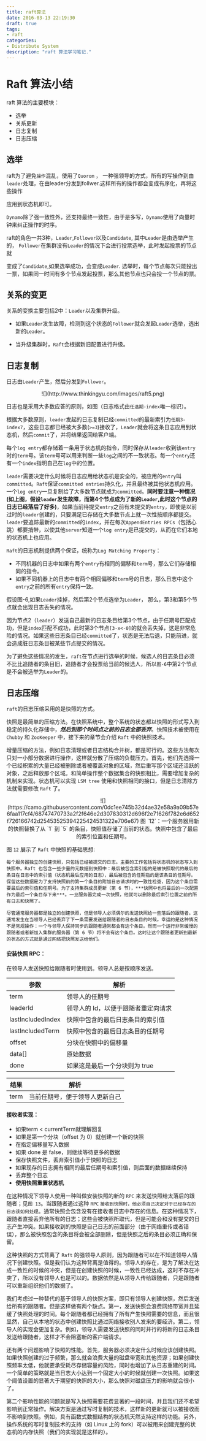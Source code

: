 ```yaml
---
title: raft算法
date: 2016-03-13 22:19:30
draft: true
tags:
- raft
categories: 
- Distribute System
description: "raft 算法学习笔记."
---
```


# Raft 算法小结


raft 算法的主要模块：

- 选举
- 关系更新
- 日志复制
- 日志压缩


## 选举

raft为了避免`操作`混乱，使用了`Quorom` ， 一种强领导的方式，所有的写操作到由`leader`处理，在由leader分发到follwer.这样所有的操作都会变成有序化，再将这些操作

应用到状态机即可。

`Dynamo`除了强一致性外，还支持最终一致性，由于是多写，`Dynamo`使用了向量时钟来纠正操作的时序。

raft的角色一共3种，`Leader`,`Follower`以及`Candidate`, 其中`Leader`是由选举产生的， `Follower`在集群没有`Leader`的情况下会进行投票选举，此时发起投票的节点就

变成了`Candidate`,如果选举成功，会变成`Leader`. 选举时，每个节点每次只能投出一票，如果同一时间有多个节点发起投票，那么其他节点也只会投一个节点的票。


## 关系的变更

关系的变换主要包括2中：`Leader`以及集群升级。

- 如果`Leader`发生故障，检测到这个状态的`Follower`就会发起`Leader`选举，选出新的`Leader`。

- 当升级集群时，`Raft`会根据新旧配置进行升级。


## 日志复制

日志由`Leader`产生，然后分发到`Follower`。
<center>![](http://www.thinkingyu.com/images/raft5.png)</center>

日志也是采用大多数应答的原则，如图（日志格式由`任选期-index`唯一标识）。


根据大多数原则，`leader`发起的日志复制已经`committed`的最新索引为`任期3-index7`，这些日志都已经被大多数(`>=3`)接收了，`Leader`就会将这条日志应用到状态机，然后`commit`了，并将结果返回给客户端。

每个`log entry`都存储着一条用于状态机的指令，同时保存从`leader`收到该`entry`时的`term`号。该`term`号可以用来判断一些`log`之间的不一致状态。每一个`entry`还有一个`index`指明自己在`log`中的位置。

`leader`需要决定什么时候将日志应用给状态机是安全的，被应用的`entry`叫`committed`。`Raft`保证`committed entries`持久化，并且最终被其他状态机应用。一个`log entry`一旦复制给了大多数节点就成为`committed`。**同时要注意一种情况(如上图，假设`leader`发生故障，而第4个节点成为了新的`Leader`,此时这个节点的日志已经落后了好多)**，如果当前待提交`entry`之前有未提交的`entry`，即使是以前过时的`leader`创建的，只要满足已存储在大多数节点上就一次性按顺序都提交。`leader`要追踪最新的`committed`的`index`，并在每次`AppendEntries RPCs`（包括心跳）都要捎带，以使其他`server`知道一个`log entry`是已提交的，从而在它们本地的状态机上也应用。

`Raft`的日志机制提供两个保证，统称为`Log Matching Property`：

- 不同机器的日志中如果有两个`entry`有相同的偏移和`term`号，那么它们存储相同的指令。
- 如果不同机器上的日志中有两个相同偏移和`term`号的日志，那么日志中这个`entry`之前的所有`entry`保持一致。


假设图-6,如果`Leader`挂掉，然后第2个节点选举为`Leader`， 那么，第3和第5个节点就会出现日志丢失的情况。

因为节点2（`leader`）发送自己最新的日志条目给第3个节点，由于任期号匹配成功，但是`index`匹配不成功，此时第3个节点`[3-x<-0]`的就会丢失掉，这是非常危险的情况。如果这些日志条目已经`committed`了，状态是无法后退，只能前进，就会造成脏日志条目被某些节点提交的情况。

为了避免这些情况的发生，`raft`在节点进行选举的时候，候选人的日志条目必须不比比追随者的条目旧，追随者才会投票给当前的候选人，所以`图-6`中第2个节点是不会被选举为`Leader`的。

## 日志压缩

`raft`的日志压缩采用的是快照的方式。

快照是最简单的压缩方法。在快照系统中，整个系统的状态都以快照的形式写入到稳定的持久化存储中，***然后到那个时间点之前的日志全部丢弃***。快照技术被使用在 `Chubby` 和 `ZooKeeper` 中，接下来的章节会介绍 `Raft` 中的快照技术。

增量压缩的方法，例如日志清理或者日志结构合并树，都是可行的。这些方法每次只对一小部分数据进行操作，这样就分散了压缩的负载压力。首先，他们先选择一个已经积累的大量已经被删除或者被覆盖对象的区域，然后重写那个区域还活跃的对象，之后释放那个区域。和简单操作整个数据集合的快照相比，需要增加复杂的机制来实现。状态机可以实现 `LSM tree` 使用和快照相同的接口，但是日志清除方法就需要修改 `Raft` 了。

<center>
![](https://camo.githubusercontent.com/0dc1ee745b32d4ae32e58a9a09b57e6faa117cf4/68747470733a2f2f646e2d307830312d696f2e71626f782e6d652f726166742d25453525394225424531322e706e67)
图 `12`：一个服务器用新的快照替换了从 `1` 到 `5` 的条目，快照值存储了当前的状态。快照中包含了最后的索引位置和任期号。
</center>

图 `12` 展示了 `Raft` 中快照的基础思想:

```
每个服务器独立的创建快照，只包括已经被提交的日志。主要的工作包括将状态机的状态写入到快照中。Raft 也包含一些少量的元数据到快照中：最后被包含索引指的是被快照取代的最后的条目在日志中的索引值（状态机最后应用的日志），最后被包含的任期指的是该条目的任期号。保留这些数据是为了支持快照前的第一个条目的附加日志请求时的一致性检查，因为这个条目需要最后的索引值和任期号。为了支持集群成员更新（第 6 节），***快照中也将最后的一次配置作为最后一个条目存下来***。一旦服务器完成一次快照，他就可以删除最后索引位置之前的所有日志和快照了。

尽管通常服务器都是独立的创建快照，但是领导人必须偶尔的发送快照给一些落后的跟随者。这通常发生在当领导人已经丢弃了下一条需要发送给跟随者的日志条目的时候。幸运的是这种情况不是常规操作：一个与领导人保持同步的跟随者通常都会有这个条目。然而一个运行非常缓慢的跟随者或者新加入集群的服务器（第 6 节）将不会有这个条目。这时让这个跟随者更新到最新的状态的方式就是通过网络把快照发送给他们。
```

#### 安装快照 RPC：

在领导人发送快照给跟随者时使用到。领导人总是按顺序发送。

参数 | 解析
---|---|
term | 领导人的任期号
leaderId | 领导人的 Id，以便于跟随者重定向请求
lastIncludedIndex   | 快照中包含的最后日志条目的索引值
lastIncludedTerm | 快照中包含的最后日志条目的任期号
offset | 分块在快照中的偏移量
data[] | 原始数据
done | 如果这是最后一个分块则为 true

结果 | 解析
---|---
term | 当前任期号，便于领导人更新自己

#### 接收者实现：

- 如果term < currentTerm就理解回复
- 如果是第一个分块（offset 为 0）就创建一个新的快照
- 在指定偏移量写入数据
- 如果 done 是 false，则继续等待更多的数据
- 保存快照文件，丢弃索引值小于快照的日志
- 如果现存的日志拥有相同的最后任期号和索引值，则后面的数据继续保持
- 丢弃整个日志
- **使用快照重置状态机**

在这种情况下领导人使用一种叫做安装快照的新的 `RPC` 来发送快照给太落后的跟随者；见`图 13`。当跟随者通过这种 `RPC` `接收到快照时，他必须自己决定对于已经存在的日志该如何处理`。通常快照会包含没有在接收者日志中存在的信息。在这种情况下，跟随者直接丢弃他所有的日志；这些会被快照所取代，但是可能会和没有提交的日志产生冲突。如果接收到的快照是自己日志的前面部分（由于网络重传或者错误），那么被快照包含的条目将会被全部删除，但是快照之后的条目必须正确和保留。

这种快照的方式背离了 `Raft` 的强领导人原则，因为跟随者可以在不知道领导人情况下创建快照。但是我们认为这种背离是值得的。领导人的存在，是为了解决在达成一致性的时候的冲突，但是在创建快照的时候，一致性已经达成，这时不存在冲突了，所以没有领导人也是可以的。数据依然是从领导人传给跟随者，只是跟随者可以重新组织他们的数据了。

我们考虑过一种替代的基于领导人的快照方案，即只有领导人创建快照，然后发送给所有的跟随者。但是这样做有两个缺点。第一，发送快照会浪费网络带宽并且延缓了快照处理的时间。每个跟随者都已经拥有了所有产生快照需要的信息，而且很显然，自己从本地的状态中创建快照比通过网络接收别人发来的要经济。第二，领导人的实现会更加复杂。例如，领导人需要发送快照的同时并行的将新的日志条目发送给跟随者，这样才不会阻塞新的客户端请求。

还有两个问题影响了快照的性能。首先，服务器必须决定什么时候应该创建快照。如果快照创建的过于频繁，那么就会浪费大量的磁盘带宽和其他资源；如果创建快照频率太低，他就要承受耗尽存储容量的风险，同时也增加了从日志重建的时间。一个简单的策略就是当日志大小达到一个固定大小的时候就创建一次快照。如果这个阈值设置的显著大于期望的快照的大小，那么快照对磁盘压力的影响就会很小了。

第二个影响性能的问题就是写入快照需要花费显著的一段时间，并且我们还不希望影响到正常操作。解决方案是通过写时复制的技术，这样新的更新就可以被接收而不影响到快照。例如，具有函数式数据结构的状态机天然支持这样的功能。另外，操作系统的写时复制技术的支持（如 Linux 上的 fork）可以被用来创建完整的状态机的内存快照（我们的实现就是这样的）。